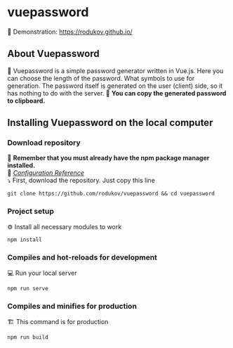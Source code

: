 # vuepassword

🔻 Demonstration: https://rodukov.github.io/

## About Vuepassword
🔺 Vuepassword is a simple password generator written in Vue.js. Here you can choose the length of the password. What symbols to use for generation. The password itself is generated on the user (client) side, so it has nothing to do with the server.
🔺 <strong>You can copy the generated password to clipboard.</strong>

## Installing Vuepassword on the local computer
### Download repository
📌 <strong>Remember that you must already have the npm package manager installed.</strong><br>
📌 <i>[Configuration Reference](https://cli.vuejs.org/config/)</i><br>
⤵️ First, download the repository. Just copy this line
```
git clone https://github.com/rodukov/vuepassword && cd vuepassword
```

### Project setup
⚙️ Install all necessary modules to work
```
npm install
```

### Compiles and hot-reloads for development
💻 Run your local server
```
npm run serve
```

### Compiles and minifies for production
🏗 This command is for production
```
npm run build
```

